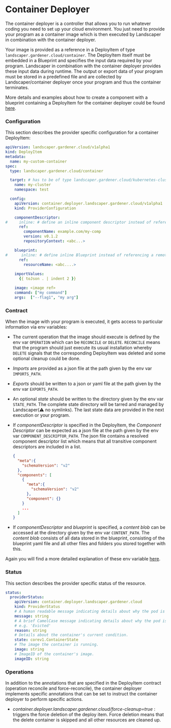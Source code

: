 # Container Deployer

The container deployer is a controller that allows you to run whatever coding you need to set up your cloud environment.
You just need to provide your program as a container image which is then executed by Landscaper in combination
with the container deployer.

Your image is provided as a reference in a DeployItem of type `landscaper.gardener.cloud/container`. The DeployItem 
itself must be embedded in a Blueprint and specifies the input data required by your program. Landscaper in
combination with the container deployer provides these input data during runtime. The output or export data of
your program must be stored in a predefined file and are collected by Landscaper/container deployer once your 
program and thus the container terminates.

More details and examples about how to create a component with a blueprint containing a DeployItem for the container 
deployer could be found [here](https://github.com/gardener/landscapercli/blob/master/docs/commands/container_deployer/add_container_di.md). 

### Configuration

This section describes the provider specific configuration for a container DeployItem:

```yaml
apiVersion: landscaper.gardener.cloud/v1alpha1
kind: DeployItem
metadata:
  name: my-custom-container
spec:
  type: landscaper.gardener.cloud/container

  target: # has to be of type landscaper.gardener.cloud/kubernetes-cluster
    name: my-cluster
    namespace: test

  config:
    apiVersion: container.deployer.landscaper.gardener.cloud/v1alpha1
    kind: ProviderConfiguration

    componentDescriptor:
#     inline: # define an inline component descriptor instead of referencing a remote
      ref:
        componentName: example.com/my-comp
        version: v0.1.2
        repositoryContext: <abc...>

    blueprint: 
#      inline: # define inline Blueprint instead of referencing a remote
      ref: 
        resourceName: <abc....>
    
    importValues: 
      {{ toJson . | indent 2 }}

    image: <image ref>
    command: ["my command"]
    args:  ["--flag1", "my arg"]
```

### Contract

When the image with your program is executed, it gets access to particular information via env variables: 

- The current operation that the image should execute is defined by the env var `OPERATION` which can be `RECONCILE` or `DELETE`.
  `RECONCILE` means that the program should just execute its usual installation whereby `DELETE` signals that the
  corresponding DeployItem was deleted and some optional cleanup could be done.
- *Imports* are provided as a json file at the path given by the env var `IMPORTS_PATH`.
- *Exports* should be written to a json or yaml file at the path given by the env var `EXPORTS_PATH`.
- An optional *state* should be written to the directory given by the env var `STATE_PATH`. The complete state 
  directory will be tarred and managed by Landscaper(:warning: no symlinks). The last state data are provided 
  in the next execution or your program. 
- If *componentDescriptor* is specified in the DeployItem, the *Component Descriptor* can be expected as a json file at 
  the path given by the env var `COMPONENT_DESCRIPTOR_PATH`. The json file contains a resolved component descriptor list 
  which means that all transitive component descriptors are included in a list.

  ```json
  {
    "meta":{
      "schemaVersion": "v2"
    },
    "components": [
      {
        "meta":{
          "schemaVersion": "v2"
        },
        "component": {}
      }
      ...
    ]
  }
  ```

- If *componentDescriptor* and *blueprint* is specified, a *content blob* can be accessed at the directory given by 
  the env var `CONTENT_PATH`. The *content blob* consists of all data stored in the blueprint, consisting of the blueprint 
  yaml file and all other files and folders you stored together with this.
  
Again you will find a more detailed explanation of these env variable
[here](https://github.com/gardener/landscapercli/blob/master/docs/commands/container_deployer/add_container_di.md).

### Status

This section describes the provider specific status of the resource.

```yaml
status:
  providerStatus:
    apiVersion: container.deployer.landscaper.gardener.cloud
    kind: ProviderStatus
    # A human readable message indicating details about why the pod is in this condition.
    message: string
    # A brief CamelCase message indicating details about why the pod is in this state.
    # e.g. 'Evicted'
    reason: string
    # Details about the container's current condition.
    state: corev1.ContainerState
    # The image the container is running.
    image: string
    # ImageID of the container's image.
    imageID: string
```

### Operations

In addition to the annotations that are specified in the DeployItem contract (operation reconcile and force-reconcile), 
the container deployer implements specific annotations that can be set to instruct the container deployer to 
perform specific actions.

- _container.deployer.landscaper.gardener.cloud/force-cleanup=true_ : triggers the force deletion of the deploy item. 
  Force deletion means that the delete container is skipped and all other resources are cleaned up. 
